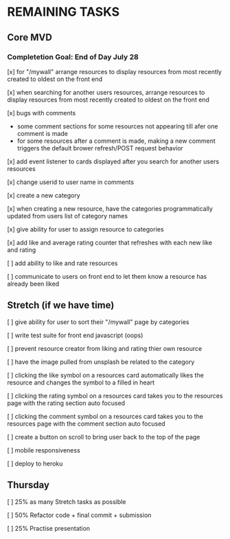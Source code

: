 # REMAINING TASKS

## Core MVD

### Completetion Goal: End of Day July 28

[x] for "/mywall" arrange resources to display resources from most recently created to oldest on the front end

[x] when searching for another users resources, arrange resources to display resources from most recently created to oldest on the front end

[x] bugs with comments

- some comment sections for some resources not appearing till afer one comment is made
- for some resources after a comment is made, making a new comment triggers the default brower refresh/POST request behavior

[x] add event listener to cards displayed after you search for another users resources

[x] change userid to user name in comments

[x] create a new category

[x] when creating a new resource, have the categories programmatically updated from users list of category names

[x] give ability for user to assign resource to categories

[x] add like and average rating counter that refreshes with each new like and rating

[ ] add ability to like and rate resources

[ ] communicate to users on front end to let them know a resource has already been liked

## Stretch (if we have time)

[ ] give ability for user to sort their "/mywall" page by categories

[ ] write test suite for front end javascript (oops)

[ ] prevent resource creator from liking and rating thier own resource

[ ] have the image pulled from unsplash be related to the category

[ ] clicking the like symbol on a resources card automatically likes the resource and changes the symbol to a filled in heart

[ ] clicking the rating symbol on a resources card takes you to the resources page with the rating section auto focused

[ ] clicking the comment symbol on a resources card takes you to the resources page with the comment section auto focused

[ ] create a button on scroll to bring user back to the top of the page

[ ] mobile responsiveness

[ ] deploy to heroku

## Thursday

[ ] 25% as many Stretch tasks as possible

[ ] 50% Refactor code + final commit + submission

[ ] 25% Practise presentation
